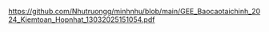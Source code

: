 https://github.com/Nhutruongg/minhnhu/blob/main/GEE_Baocaotaichinh_2024_Kiemtoan_Hopnhat_13032025151054.pdf
